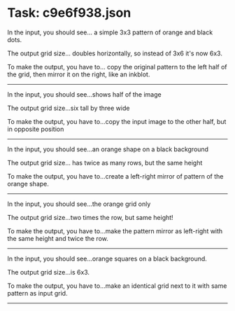 # Task: c9e6f938.json

In the input, you should see... a simple 3x3 pattern of orange and black dots.

The output grid size... doubles horizontally, so instead of 3x6 it's now 6x3.

To make the output, you have to... copy the original pattern to the left half of the grid, then mirror it on the right, like an inkblot.

---

In the input, you should see...shows half of the image

The output grid size...six tall by three wide

To make the output, you have to...copy the input image to the other half, but in opposite position

---

In the input, you should see...an orange shape on a black background

The output grid size... has twice as many rows, but the same height

To make the output, you have to...create a left-right mirror of pattern of the orange shape.

---

In the input, you should see...the orange grid only

The output grid size...two times the row, but same height!

To make the output, you have to...make the pattern mirror as left-right with the same height and twice the row.

---

In the input, you should see...orange squares on a black background.

The output grid size...is 6x3.

To make the output, you have to...make an identical grid next to it with same pattern as input grid.

---

